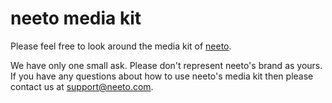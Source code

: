 # neeto media kit

Please feel free to look around the media kit of [neeto](https://neeto.com).

We have only one small ask. Please don't represent neeto's brand as yours.
If you have any questions about how to use neeto's media kit then please contact us at support@neeto.com.
